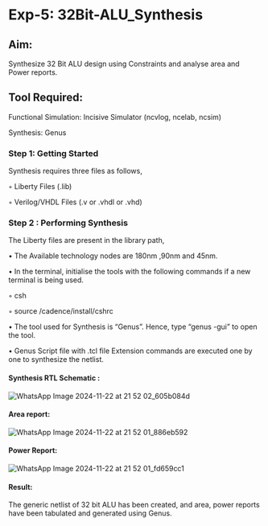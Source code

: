 # Exp-5: 32Bit-ALU_Synthesis

## Aim:

Synthesize 32 Bit ALU design using Constraints and analyse area and Power reports.

## Tool Required:

Functional Simulation: Incisive Simulator (ncvlog, ncelab, ncsim)

Synthesis: Genus

### Step 1: Getting Started

Synthesis requires three files as follows,

◦ Liberty Files (.lib)

◦ Verilog/VHDL Files (.v or .vhdl or .vhd)

### Step 2 : Performing Synthesis

The Liberty files are present in the library path,

• The Available technology nodes are 180nm ,90nm and 45nm.

• In the terminal, initialise the tools with the following commands if a new terminal is being
used.

◦ csh

◦ source /cadence/install/cshrc

• The tool used for Synthesis is “Genus”. Hence, type “genus -gui” to open the tool.

• Genus Script file with .tcl file Extension commands are executed one by one to synthesize the netlist.

#### Synthesis RTL Schematic :

![WhatsApp Image 2024-11-22 at 21 52 02_605b084d](https://github.com/user-attachments/assets/ff208195-0467-40af-a3f9-d52336100046)




#### Area report:

![WhatsApp Image 2024-11-22 at 21 52 01_886eb592](https://github.com/user-attachments/assets/ddb44e81-c7db-4eac-98f6-920ce178f059)




#### Power Report:

![WhatsApp Image 2024-11-22 at 21 52 01_fd659cc1](https://github.com/user-attachments/assets/9f2b32f0-339e-447c-a8c7-78540481a17f)




#### Result: 

The generic netlist of 32 bit ALU  has been created, and area, power reports have been tabulated and generated using Genus.

